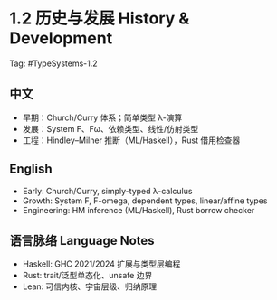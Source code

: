 # 1.2 历史与发展 History & Development

Tag: #TypeSystems-1.2

## 中文

- 早期：Church/Curry 体系；简单类型 λ-演算
- 发展：System F、Fω、依赖类型、线性/仿射类型
- 工程：Hindley–Milner 推断（ML/Haskell），Rust 借用检查器

## English

- Early: Church/Curry, simply-typed λ-calculus
- Growth: System F, F-omega, dependent types, linear/affine types
- Engineering: HM inference (ML/Haskell), Rust borrow checker

## 语言脉络 Language Notes

- Haskell: GHC 2021/2024 扩展与类型层编程
- Rust: trait/泛型单态化、unsafe 边界
- Lean: 可信内核、宇宙层级、归纳原理
